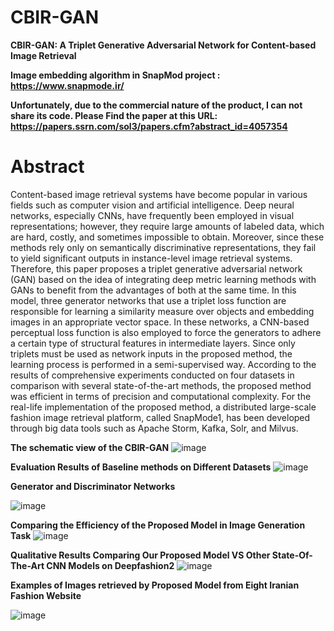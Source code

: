 # CBIR-GAN
**CBIR-GAN: A Triplet Generative Adversarial Network for Content-based Image Retrieval**

**Image embedding algorithm in SnapMod project : https://www.snapmode.ir/**

**Unfortunately, due to the commercial nature of the product, I can not share its code. Please Find the paper at this URL: https://papers.ssrn.com/sol3/papers.cfm?abstract_id=4057354** 

# Abstract 

Content-based image retrieval systems have become popular in various fields such as computer vision and artificial intelligence. Deep neural networks, especially CNNs, have frequently been employed in visual representations; however, they require large amounts of labeled data, which are hard, costly, and sometimes impossible to obtain. Moreover, since these methods rely only on semantically discriminative representations, they fail to yield significant outputs in instance-level image retrieval systems. Therefore, this paper proposes a triplet generative adversarial network (GAN) based on the idea of integrating deep metric learning methods with GANs to benefit from the advantages of both at the same time. In this model, three generator networks that use a triplet loss function are responsible for learning a similarity measure over objects and embedding images in an appropriate vector space. In these networks, a CNN-based perceptual loss function is also employed to force the generators to adhere a certain type of structural features in intermediate layers. Since only triplets must be used as network inputs in the proposed method, the learning process is performed in a semi-supervised way. According to the results of comprehensive experiments conducted on four datasets in comparison with several state-of-the-art methods, the proposed method was efficient in terms of precision and computational complexity. For the real-life implementation of the proposed method, a distributed large-scale fashion image retrieval platform, called SnapMode1, has been developed through big data tools such as Apache Storm, Kafka, Solr, and Milvus. 

**The schematic view of the CBIR-GAN**
![image](https://user-images.githubusercontent.com/41056415/162425967-c0c17ba2-697e-4ff9-bc49-14cc19757e41.png)

**Evaluation Results of Baseline methods on Different Datasets**
![image](https://user-images.githubusercontent.com/41056415/162426886-7d066692-5482-4af4-afa6-4fa65c2e9e46.png)

**Generator and Discriminator Networks**

![image](https://user-images.githubusercontent.com/41056415/162426007-c2e0ed81-b386-4a5a-ba6e-a9bd635df9ab.png)

**Comparing the Efficiency of the Proposed Model in Image Generation Task**
![image](https://user-images.githubusercontent.com/41056415/162426063-bb4a4209-f068-4bed-8141-46616864dae5.png)

**Qualitative Results Comparing Our Proposed Model VS Other State-Of-The-Art CNN Models on Deepfashion2**
![image](https://user-images.githubusercontent.com/41056415/162426123-6f3d375a-7a56-4905-8421-20ae8dbdab49.png)

**Examples of Images retrieved by Proposed Model from Eight Iranian Fashion Website**

![image](https://user-images.githubusercontent.com/41056415/162426162-13629d67-b0b6-49e3-969b-99463cd7af0d.png)

